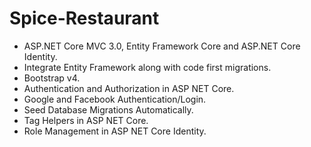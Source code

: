 # Spice-Restaurant
  - ASP.NET Core MVC 3.0, Entity Framework Core and ASP.NET Core Identity.
  - Integrate Entity Framework along with code first migrations.
  - Bootstrap v4.
  - Authentication and Authorization in ASP NET Core.
  - Google and Facebook Authentication/Login.
  - Seed Database Migrations Automatically.
  - Tag Helpers in ASP NET Core.
  - Role Management in ASP NET Core Identity.
